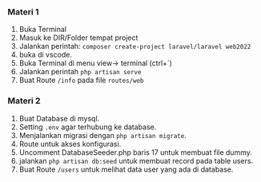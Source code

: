 ### Materi 1
1. Buka Terminal
2. Masuk ke DIR/Folder tempat project
3. Jalankan perintah: `composer create-project laravel/laravel web2022`
4. buka di vscode.
5. Buka Terminal di menu view-> terminal (ctrl+`)
6. Jalankan perintah `php artisan serve`
7. Buat Route `/info` pada file `routes/web`

### Materi 2
1. Buat Database di mysql.
2. Setting `.env` agar terhubung ke database.
3. Menjalankan migrasi dengan `php artisan migrate`.
4. Route untuk akses konfigurasi.
5. Uncomment DatabaseSeeder.php baris 17 untuk membuat file dummy.
6. jalankan `php artisan db:seed` untuk membuat record pada table users.
7. Buat Route `/users` untuk melihat data user yang ada di database.
